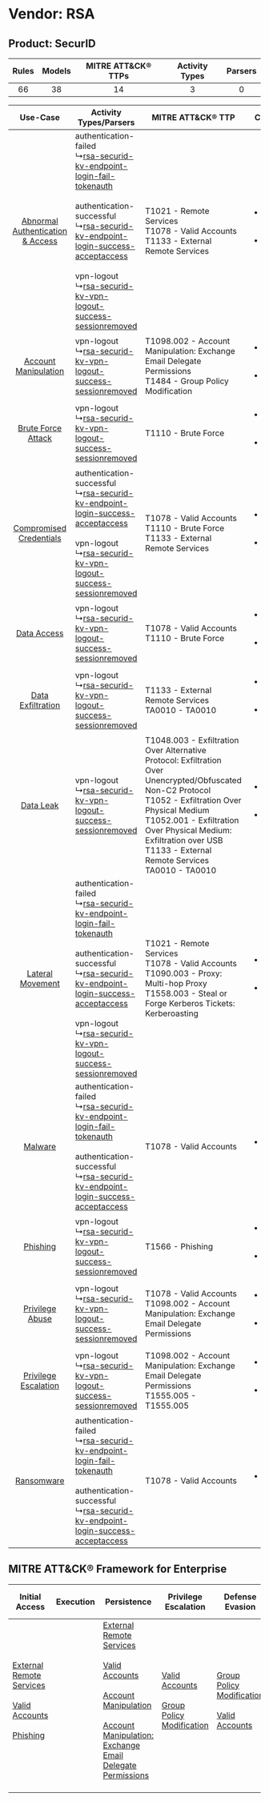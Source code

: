 Vendor: RSA
===========
Product: SecurID
----------------
| Rules | Models | MITRE ATT&CK® TTPs | Activity Types | Parsers |
|:-----:|:------:|:------------------:|:--------------:|:-------:|
|  66   |   38   |         14         |       3        |    0    |

|    Use-Case    | Activity Types/Parsers    | MITRE ATT&CK® TTP    | Content    |
|:----:| ---- | ---- | ---- |
| [Abnormal Authentication & Access](../../../UseCases/uc_abnormal_authentication_&_access.md) |  authentication-failed<br> ↳[rsa-securid-kv-endpoint-login-fail-tokenauth](Ps/pC_rsasecuridkvendpointloginfailtokenauth.md)<br><br> authentication-successful<br> ↳[rsa-securid-kv-endpoint-login-success-acceptaccess](Ps/pC_rsasecuridkvendpointloginsuccessacceptaccess.md)<br><br> vpn-logout<br> ↳[rsa-securid-kv-vpn-logout-success-sessionremoved](Ps/pC_rsasecuridkvvpnlogoutsuccesssessionremoved.md)<br> | T1021 - Remote Services<br>T1078 - Valid Accounts<br>T1133 - External Remote Services<br>    | [<ul><li>27 Rules</li></ul><ul><li>6 Models</li></ul>](RM/r_m_rsa_securid_Abnormal_Authentication_&_Access.md) |
|    [Account Manipulation](../../../UseCases/uc_account_manipulation.md)    |  vpn-logout<br> ↳[rsa-securid-kv-vpn-logout-success-sessionremoved](Ps/pC_rsasecuridkvvpnlogoutsuccesssessionremoved.md)<br>    | T1098.002 - Account Manipulation: Exchange Email Delegate Permissions<br>T1484 - Group Policy Modification<br>    | [<ul><li>7 Rules</li></ul><ul><li>7 Models</li></ul>](RM/r_m_rsa_securid_Account_Manipulation.md)    |
|    [Brute Force Attack](../../../UseCases/uc_brute_force_attack.md)    |  vpn-logout<br> ↳[rsa-securid-kv-vpn-logout-success-sessionremoved](Ps/pC_rsasecuridkvvpnlogoutsuccesssessionremoved.md)<br>    | T1110 - Brute Force<br>    | [<ul><li>1 Rules</li></ul><ul><li>1 Models</li></ul>](RM/r_m_rsa_securid_Brute_Force_Attack.md)    |
|          [Compromised Credentials](../../../UseCases/uc_compromised_credentials.md)          |  authentication-successful<br> ↳[rsa-securid-kv-endpoint-login-success-acceptaccess](Ps/pC_rsasecuridkvendpointloginsuccessacceptaccess.md)<br><br> vpn-logout<br> ↳[rsa-securid-kv-vpn-logout-success-sessionremoved](Ps/pC_rsasecuridkvvpnlogoutsuccesssessionremoved.md)<br>    | T1078 - Valid Accounts<br>T1110 - Brute Force<br>T1133 - External Remote Services<br>    | [<ul><li>20 Rules</li></ul><ul><li>9 Models</li></ul>](RM/r_m_rsa_securid_Compromised_Credentials.md)          |
|    [Data Access](../../../UseCases/uc_data_access.md)    |  vpn-logout<br> ↳[rsa-securid-kv-vpn-logout-success-sessionremoved](Ps/pC_rsasecuridkvvpnlogoutsuccesssessionremoved.md)<br>    | T1078 - Valid Accounts<br>T1110 - Brute Force<br>    | [<ul><li>2 Rules</li></ul><ul><li>2 Models</li></ul>](RM/r_m_rsa_securid_Data_Access.md)    |
|    [Data Exfiltration](../../../UseCases/uc_data_exfiltration.md)    |  vpn-logout<br> ↳[rsa-securid-kv-vpn-logout-success-sessionremoved](Ps/pC_rsasecuridkvvpnlogoutsuccesssessionremoved.md)<br>    | T1133 - External Remote Services<br>TA0010 - TA0010<br>    | [<ul><li>4 Rules</li></ul><ul><li>4 Models</li></ul>](RM/r_m_rsa_securid_Data_Exfiltration.md)    |
|    [Data Leak](../../../UseCases/uc_data_leak.md)    |  vpn-logout<br> ↳[rsa-securid-kv-vpn-logout-success-sessionremoved](Ps/pC_rsasecuridkvvpnlogoutsuccesssessionremoved.md)<br>    | T1048.003 - Exfiltration Over Alternative Protocol: Exfiltration Over Unencrypted/Obfuscated Non-C2 Protocol<br>T1052 - Exfiltration Over Physical Medium<br>T1052.001 - Exfiltration Over Physical Medium: Exfiltration over USB<br>T1133 - External Remote Services<br>TA0010 - TA0010<br> | [<ul><li>11 Rules</li></ul><ul><li>11 Models</li></ul>](RM/r_m_rsa_securid_Data_Leak.md)    |
|    [Lateral Movement](../../../UseCases/uc_lateral_movement.md)    |  authentication-failed<br> ↳[rsa-securid-kv-endpoint-login-fail-tokenauth](Ps/pC_rsasecuridkvendpointloginfailtokenauth.md)<br><br> authentication-successful<br> ↳[rsa-securid-kv-endpoint-login-success-acceptaccess](Ps/pC_rsasecuridkvendpointloginsuccessacceptaccess.md)<br><br> vpn-logout<br> ↳[rsa-securid-kv-vpn-logout-success-sessionremoved](Ps/pC_rsasecuridkvvpnlogoutsuccesssessionremoved.md)<br> | T1021 - Remote Services<br>T1078 - Valid Accounts<br>T1090.003 - Proxy: Multi-hop Proxy<br>T1558.003 - Steal or Forge Kerberos Tickets: Kerberoasting<br>    | [<ul><li>8 Rules</li></ul><ul><li>3 Models</li></ul>](RM/r_m_rsa_securid_Lateral_Movement.md)    |
|    [Malware](../../../UseCases/uc_malware.md)    |  authentication-failed<br> ↳[rsa-securid-kv-endpoint-login-fail-tokenauth](Ps/pC_rsasecuridkvendpointloginfailtokenauth.md)<br><br> authentication-successful<br> ↳[rsa-securid-kv-endpoint-login-success-acceptaccess](Ps/pC_rsasecuridkvendpointloginsuccessacceptaccess.md)<br>    | T1078 - Valid Accounts<br>    | [<ul><li>1 Rules</li></ul>](RM/r_m_rsa_securid_Malware.md)    |
|    [Phishing](../../../UseCases/uc_phishing.md)    |  vpn-logout<br> ↳[rsa-securid-kv-vpn-logout-success-sessionremoved](Ps/pC_rsasecuridkvvpnlogoutsuccesssessionremoved.md)<br>    | T1566 - Phishing<br>    | [<ul><li>2 Rules</li></ul><ul><li>2 Models</li></ul>](RM/r_m_rsa_securid_Phishing.md)    |
|    [Privilege Abuse](../../../UseCases/uc_privilege_abuse.md)    |  vpn-logout<br> ↳[rsa-securid-kv-vpn-logout-success-sessionremoved](Ps/pC_rsasecuridkvvpnlogoutsuccesssessionremoved.md)<br>    | T1078 - Valid Accounts<br>T1098.002 - Account Manipulation: Exchange Email Delegate Permissions<br>    | [<ul><li>2 Rules</li></ul><ul><li>2 Models</li></ul>](RM/r_m_rsa_securid_Privilege_Abuse.md)    |
|    [Privilege Escalation](../../../UseCases/uc_privilege_escalation.md)    |  vpn-logout<br> ↳[rsa-securid-kv-vpn-logout-success-sessionremoved](Ps/pC_rsasecuridkvvpnlogoutsuccesssessionremoved.md)<br>    | T1098.002 - Account Manipulation: Exchange Email Delegate Permissions<br>T1555.005 - T1555.005<br>    | [<ul><li>5 Rules</li></ul><ul><li>5 Models</li></ul>](RM/r_m_rsa_securid_Privilege_Escalation.md)    |
|    [Ransomware](../../../UseCases/uc_ransomware.md)    |  authentication-failed<br> ↳[rsa-securid-kv-endpoint-login-fail-tokenauth](Ps/pC_rsasecuridkvendpointloginfailtokenauth.md)<br><br> authentication-successful<br> ↳[rsa-securid-kv-endpoint-login-success-acceptaccess](Ps/pC_rsasecuridkvendpointloginsuccessacceptaccess.md)<br>    | T1078 - Valid Accounts<br>    | [<ul><li>1 Rules</li></ul>](RM/r_m_rsa_securid_Ransomware.md)    |

MITRE ATT&CK® Framework for Enterprise
--------------------------------------
| Initial Access                                                                                                                                                                                                | Execution | Persistence                                                                                                                                                                                                                                                                                                                                 | Privilege Escalation                                                                                                                              | Defense Evasion                                                                                                                                   | Credential Access                                                                                                                                                                                                                                                                                                                                | Discovery | Lateral Movement                                                     | Collection | Command and Control                                                                                                                       | Exfiltration                                                                                                                                                                                                                                                                                                                                                                                                                                                | Impact |
| ------------------------------------------------------------------------------------------------------------------------------------------------------------------------------------------------------------- | --------- | ------------------------------------------------------------------------------------------------------------------------------------------------------------------------------------------------------------------------------------------------------------------------------------------------------------------------------------------- | ------------------------------------------------------------------------------------------------------------------------------------------------- | ------------------------------------------------------------------------------------------------------------------------------------------------- | ------------------------------------------------------------------------------------------------------------------------------------------------------------------------------------------------------------------------------------------------------------------------------------------------------------------------------------------------ | --------- | -------------------------------------------------------------------- | ---------- | ----------------------------------------------------------------------------------------------------------------------------------------- | ----------------------------------------------------------------------------------------------------------------------------------------------------------------------------------------------------------------------------------------------------------------------------------------------------------------------------------------------------------------------------------------------------------------------------------------------------------- | ------ |
| [External Remote Services](https://attack.mitre.org/techniques/T1133)<br><br>[Valid Accounts](https://attack.mitre.org/techniques/T1078)<br><br>[Phishing](https://attack.mitre.org/techniques/T1566)<br><br> |           | [External Remote Services](https://attack.mitre.org/techniques/T1133)<br><br>[Valid Accounts](https://attack.mitre.org/techniques/T1078)<br><br>[Account Manipulation](https://attack.mitre.org/techniques/T1098)<br><br>[Account Manipulation: Exchange Email Delegate Permissions](https://attack.mitre.org/techniques/T1098/002)<br><br> | [Valid Accounts](https://attack.mitre.org/techniques/T1078)<br><br>[Group Policy Modification](https://attack.mitre.org/techniques/T1484)<br><br> | [Group Policy Modification](https://attack.mitre.org/techniques/T1484)<br><br>[Valid Accounts](https://attack.mitre.org/techniques/T1078)<br><br> | [Brute Force](https://attack.mitre.org/techniques/T1110)<br><br>[Steal or Forge Kerberos Tickets](https://attack.mitre.org/techniques/T1558)<br><br>[Credentials from Password Stores](https://attack.mitre.org/techniques/T1555)<br><br>[Steal or Forge Kerberos Tickets: Kerberoasting](https://attack.mitre.org/techniques/T1558/003)<br><br> |           | [Remote Services](https://attack.mitre.org/techniques/T1021)<br><br> |            | [Proxy: Multi-hop Proxy](https://attack.mitre.org/techniques/T1090/003)<br><br>[Proxy](https://attack.mitre.org/techniques/T1090)<br><br> | [Exfiltration Over Alternative Protocol](https://attack.mitre.org/techniques/T1048)<br><br>[Exfiltration Over Alternative Protocol: Exfiltration Over Unencrypted/Obfuscated Non-C2 Protocol](https://attack.mitre.org/techniques/T1048/003)<br><br>[Exfiltration Over Physical Medium: Exfiltration over USB](https://attack.mitre.org/techniques/T1052/001)<br><br>[Exfiltration Over Physical Medium](https://attack.mitre.org/techniques/T1052)<br><br> |        |